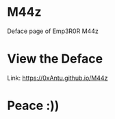 # M44z
Deface page of Emp3R0R M44z

# View the Deface
Link: https://0xAntu.github.io/M44z

# Peace :))
